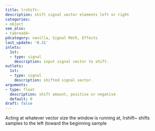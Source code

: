 ```yaml
---
title: lrshift~
description: shift signal vector elements left or right
categories:
- object
see_also:
- tabread4~
pdcategory: vanilla, Signal Math, Effects
last_update: '0.31'
inlets:
  1st:
  - type: signal
    description: input signal vector to shift.
outlets:
  1st:
  - type: signal
    description: shifted signal vector.
arguments:
- type: float
  description: shift amount, positive or negative 
  default: 0
draft: false
---
```

Acting at whatever vector size the window is running at, lrshift~ shifts samples to the left (toward the beginning sample
